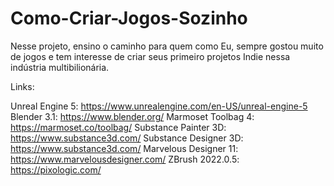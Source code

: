 # Como-Criar-Jogos-Sozinho
Nesse projeto, ensino o caminho para quem como Eu, sempre gostou muito de jogos e tem interesse de criar seus primeiro projetos Indie nessa indústria multibilionária.

Links: 

Unreal Engine  5:           https://www.unrealengine.com/en-US/unreal-engine-5
Blender 3.1:                https://www.blender.org/
Marmoset Toolbag 4:         https://marmoset.co/toolbag/
Substance Painter 3D:       https://www.substance3d.com/
Substance Designer 3D:      https://www.substance3d.com/
Marvelous Designer 11:      https://www.marvelousdesigner.com/
ZBrush 2022.0.5:             https://pixologic.com/
